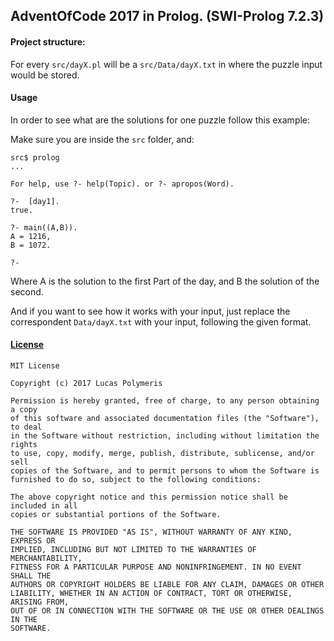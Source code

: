## AdventOfCode 2017 in Prolog. (SWI-Prolog 7.2.3)

#### Project structure:
For every ```src/dayX.pl``` will be a ```src/Data/dayX.txt``` in where the
puzzle input would be stored.

#### Usage
In order to see what are the solutions for one puzzle follow this example:

Make sure you are inside the ```src``` folder, and:
```
src$ prolog
...

For help, use ?- help(Topic). or ?- apropos(Word).

?-  [day1].
true.

?- main((A,B)).
A = 1216,
B = 1072.

?-
```
Where A is the solution to the first Part of the day, and B the solution of the
second.

And if you want to see how it works with your input, just replace the
correspondent ```Data/dayX.txt``` with your input, following the given format.

#### [License](https://github.com/Average-user/adventofcode-pl-2017/blob/master/LICENSE)
```
MIT License

Copyright (c) 2017 Lucas Polymeris

Permission is hereby granted, free of charge, to any person obtaining a copy
of this software and associated documentation files (the "Software"), to deal
in the Software without restriction, including without limitation the rights
to use, copy, modify, merge, publish, distribute, sublicense, and/or sell
copies of the Software, and to permit persons to whom the Software is
furnished to do so, subject to the following conditions:

The above copyright notice and this permission notice shall be included in all
copies or substantial portions of the Software.

THE SOFTWARE IS PROVIDED "AS IS", WITHOUT WARRANTY OF ANY KIND, EXPRESS OR
IMPLIED, INCLUDING BUT NOT LIMITED TO THE WARRANTIES OF MERCHANTABILITY,
FITNESS FOR A PARTICULAR PURPOSE AND NONINFRINGEMENT. IN NO EVENT SHALL THE
AUTHORS OR COPYRIGHT HOLDERS BE LIABLE FOR ANY CLAIM, DAMAGES OR OTHER
LIABILITY, WHETHER IN AN ACTION OF CONTRACT, TORT OR OTHERWISE, ARISING FROM,
OUT OF OR IN CONNECTION WITH THE SOFTWARE OR THE USE OR OTHER DEALINGS IN THE
SOFTWARE.
```
